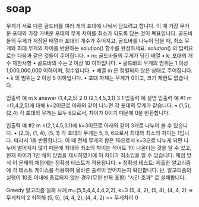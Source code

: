 # soap
무게가 서로 다른 골드바를 여러 개의 포대에 나눠서 담으려고 합니다. 이 때 가장 무거운 포대와 가장 가벼운 포대의 무게 차이를 최소가 되도록 담는 것이 목표입니다.
골드바들의 무게가 저장된 배열과 포대의 개수가 주어지고, 골드바를 나누어 담을 때, 최소 무게와 최대 무게의 차이를 반환하는 solution() 함수를 완성하세요.
$solution()$ 의 입력으로는 다음과 같은 것들이 주어집니다.
•	$m$: 골드바들의 무게가 담긴 배열
•	k:  포대의 개수
제한사항
•	골드바의 수는 2 이상 10 이하입니다.
•	골드바의 무게의 범위는 1 이상 1,000,000,000 이하이며, 정수입니다.
•	배열 m 은 정렬되지 않은 상태로 주어집니다.
•	k 의 범위는 2 이상 5 이하입니다.
•	포대 자체는 무게가 0이고, 크기 제한도 없습니다.

입출력 예
m	k	answer
(1,4,2,5)	2	0
(2,1,4,5,3,1)	3	1
입출력 예 설명
입출력 예 #1
m =(1,4,2,5)에 대해 k=2이므로 아래와 같이 나누면 각 포대의 무게가 같습니다.
•	(1,5), (2,4)
각 포대의 무게는 모두 6으로서, 차이가 0이기 때문에 0을 반환합니다.

입출력 예 #2
m =(2,1,4,5,3,1)에 k=3이므로 아래와 같이 3개로 나누어 볼 수 있습니다. 
•	(2,3), (1, 4), (5, 1)
각 포대의 무게는 5, 5, 6으로서 최대와 최소의 차이는 1입니다. 따라서 1을 반환합니다.
이 때 전체 무게의 합은 16으로서 k=3으로 나누게 되면 나누어 떨어지지 않기 때문에 최대와 최소의 차이는 적어도 1이 나온다는 것을 알 수 있고, 현재 차이가 1인 배치 방법을 제시하였기에 이 차이가 최소임을 알 수 있습니다.
채점 방식
이 문제의 채점에는 정확성 테스트가 적용됩니다.
•	정확성 테스트: 제출한 알고리즘에 각 테스트 케이스를 적용하여 올바른 출력이 얻어지는지 확인합니다. 단, 알고리즘의 실행이 10초 이내에 종료되지 않는 경우(무한 반복 포함) "시간 초과" 로 실패합니다.

Greedy 알고리즘 실패 사례
m=(5,5,4,4,4,4,2,2), k=3
(5, 4, 2), (5, 4), (4, 4, 2) => 무게차이 2
최적해 (5, 5), (4, 4, 2), (4, 4, 2) => 무게차이 0
